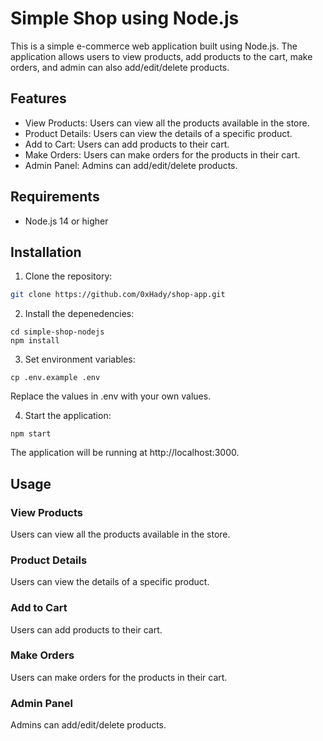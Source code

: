 # Simple Shop using Node.js

This is a simple e-commerce web application built using Node.js. The application allows users to view products, add products to the cart, make orders, and admin can also add/edit/delete products.

## Features

- View Products: Users can view all the products available in the store.
- Product Details: Users can view the details of a specific product.
- Add to Cart: Users can add products to their cart.
- Make Orders: Users can make orders for the products in their cart.
- Admin Panel: Admins can add/edit/delete products.

## Requirements

- Node.js 14 or higher

## Installation

1. Clone the repository:

```sh
git clone https://github.com/0xHady/shop-app.git
```

2. Install the depenedencies:

```
cd simple-shop-nodejs
npm install
```

3. Set environment variables:

```
cp .env.example .env
```

Replace the values in .env with your own values.

4. Start the application:

```
npm start
```

The application will be running at http://localhost:3000.

## Usage

### View Products

Users can view all the products available in the store.

### Product Details

Users can view the details of a specific product.

### Add to Cart

Users can add products to their cart.

### Make Orders

Users can make orders for the products in their cart.

### Admin Panel

Admins can add/edit/delete products.
